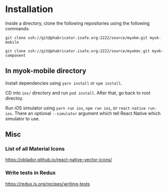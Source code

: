 # Installation 

Inside a directory, clone the following repositories using the following commands:

`git clone ssh://git@phabricator.isafe.org:2222/source/myokm.git myok-mobile`

`git clone ssh://git@phabricator.isafe.org:2222/source/myokmc.git myok-component`

## In myok-mobile directory

Install dependencies using `yarn install` or `npm install`.

CD into `ios/` directory and run `pod install`. After that, go back to root directoy.

Run iOS simulator using `yarn run ios`, `npm run ios`, or `react-native run-ios`. There an optional
`--simulator` argument which tell React Native which simulator to use.



## Misc

### List of all Material Icons
https://oblador.github.io/react-native-vector-icons/

### Write tests in Redux
https://redux.js.org/recipes/writing-tests
